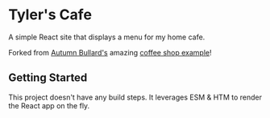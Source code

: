# Tyler's Cafe

A simple React site that displays a menu for my home cafe.

Forked from [Autumn Bullard's](https://autumnchris.github.io/portfolio) amazing [coffee shop example](https://github.com/autumnchris/multipage-coffee-shop-site-reactjs)!

## Getting Started

This project doesn't have any build steps. It leverages ESM & HTM to render the React app on the fly.
